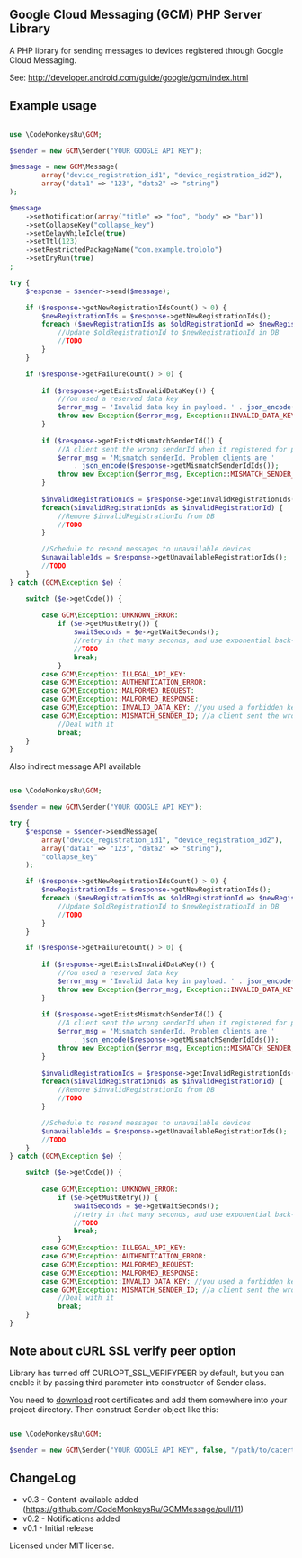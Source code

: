Google Cloud Messaging (GCM) PHP Server Library
--------------------------------------------

A PHP library for sending messages to devices registered through Google Cloud Messaging.

See:
http://developer.android.com/guide/google/gcm/index.html

Example usage
-----------------------
```php

use \CodeMonkeysRu\GCM;

$sender = new GCM\Sender("YOUR GOOGLE API KEY");

$message = new GCM\Message(
        array("device_registration_id1", "device_registration_id2"),
        array("data1" => "123", "data2" => "string")
);

$message
    ->setNotification(array("title" => "foo", "body" => "bar"))
    ->setCollapseKey("collapse_key")
    ->setDelayWhileIdle(true)
    ->setTtl(123)
    ->setRestrictedPackageName("com.example.trololo")
    ->setDryRun(true)
;

try {
    $response = $sender->send($message);

    if ($response->getNewRegistrationIdsCount() > 0) {
        $newRegistrationIds = $response->getNewRegistrationIds();
        foreach ($newRegistrationIds as $oldRegistrationId => $newRegistrationId){
            //Update $oldRegistrationId to $newRegistrationId in DB
            //TODO
        }
    }

    if ($response->getFailureCount() > 0) {
    
        if ($response->getExistsInvalidDataKey()) {
            //You used a reserved data key
            $error_msg = 'Invalid data key in payload. ' . json_encode($message->getNotification());
            throw new Exception($error_msg, Exception::INVALID_DATA_KEY);
        }
        
        if ($response->getExistsMismatchSenderId()) {
            //A client sent the wrong senderId when it registered for pushes
            $error_msg = 'Mismatch senderId. Problem clients are '
                . json_encode($response->getMismatchSenderIdIds());
            throw new Exception($error_msg, Exception::MISMATCH_SENDER_ID);
        } 
    
        $invalidRegistrationIds = $response->getInvalidRegistrationIds();
        foreach($invalidRegistrationIds as $invalidRegistrationId) {
            //Remove $invalidRegistrationId from DB
            //TODO
        }

        //Schedule to resend messages to unavailable devices
        $unavailableIds = $response->getUnavailableRegistrationIds();
        //TODO
    }
} catch (GCM\Exception $e) {

    switch ($e->getCode()) {
        
        case GCM\Exception::UNKNOWN_ERROR:
            if ($e->getMustRetry()) {
                $waitSeconds = $e->getWaitSeconds();
                //retry in that many seconds, and use exponential back-off subsequently.
                //TODO
                break;
            }
        case GCM\Exception::ILLEGAL_API_KEY:
        case GCM\Exception::AUTHENTICATION_ERROR:
        case GCM\Exception::MALFORMED_REQUEST:	
        case GCM\Exception::MALFORMED_RESPONSE:
        case GCM\Exception::INVALID_DATA_KEY: //you used a forbidden key in the notification
        case GCM\Exception::MISMATCH_SENDER_ID; //a client sent the wrong senderId when it registered for pushes
            //Deal with it
            break;
    }
}

```

Also indirect message API available

```php

use \CodeMonkeysRu\GCM;

$sender = new GCM\Sender("YOUR GOOGLE API KEY");

try {
    $response = $sender->sendMessage(
        array("device_registration_id1", "device_registration_id2"),
        array("data1" => "123", "data2" => "string"),
        "collapse_key"
    );

    if ($response->getNewRegistrationIdsCount() > 0) {
        $newRegistrationIds = $response->getNewRegistrationIds();
        foreach ($newRegistrationIds as $oldRegistrationId => $newRegistrationId){
            //Update $oldRegistrationId to $newRegistrationId in DB
            //TODO
        }
    }

    if ($response->getFailureCount() > 0) {
    
        if ($response->getExistsInvalidDataKey()) {
            //You used a reserved data key
            $error_msg = 'Invalid data key in payload. ' . json_encode($message->getNotification());
            throw new Exception($error_msg, Exception::INVALID_DATA_KEY);
        }
        
        if ($response->getExistsMismatchSenderId()) {
            //A client sent the wrong senderId when it registered for pushes
            $error_msg = 'Mismatch senderId. Problem clients are '
                . json_encode($response->getMismatchSenderIdIds());
            throw new Exception($error_msg, Exception::MISMATCH_SENDER_ID);
        } 
    
        $invalidRegistrationIds = $response->getInvalidRegistrationIds();
        foreach($invalidRegistrationIds as $invalidRegistrationId) {
            //Remove $invalidRegistrationId from DB
            //TODO
        }

        //Schedule to resend messages to unavailable devices
        $unavailableIds = $response->getUnavailableRegistrationIds();
        //TODO
    }
} catch (GCM\Exception $e) {

    switch ($e->getCode()) {
        
        case GCM\Exception::UNKNOWN_ERROR:
            if ($e->getMustRetry()) {
                $waitSeconds = $e->getWaitSeconds();
                //retry in that many seconds, and use exponential back-off subsequently.
                //TODO
                break;
            }
        case GCM\Exception::ILLEGAL_API_KEY:
        case GCM\Exception::AUTHENTICATION_ERROR:
        case GCM\Exception::MALFORMED_REQUEST:	
        case GCM\Exception::MALFORMED_RESPONSE:
        case GCM\Exception::INVALID_DATA_KEY: //you used a forbidden key in the notification
        case GCM\Exception::MISMATCH_SENDER_ID; //a client sent the wrong senderId when it registered for pushes
            //Deal with it
            break;
    }
}

```

Note about cURL SSL verify peer option
-----------------------
Library has turned off CURLOPT_SSL_VERIFYPEER by default, but you can enable it by passing third parameter into constructor of Sender class.

You need to [download](http://curl.haxx.se/docs/caextract.html) root certificates and add them somewhere into your project directory. Then construct Sender object like this:

```php

use \CodeMonkeysRu\GCM;

$sender = new GCM\Sender("YOUR GOOGLE API KEY", false, "/path/to/cacert.crt");

```


ChangeLog
----------------------
* v0.3 - Content-available added (https://github.com/CodeMonkeysRu/GCMMessage/pull/11)
* v0.2 - Notifications added
* v0.1 - Initial release

Licensed under MIT license.
